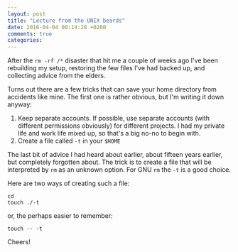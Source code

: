 ```yaml
---
layout: post
title: "Lecture from the UNIX beards"
date: 2016-04-04 00:14:28 +0200
comments: true
categories: 
---
```


After the `rm -rf /*` disaster that hit me a couple of weeks ago I've
been rebuilding my setup, restoring the few files I've had backed up,
and collecting advice from the elders.

Turns out there are a few tricks that can save your home directory from
accidents like mine.  The first one is rather obvious, but I'm writing
it down anyway:

1. Keep separate accounts.  If possible, use separate accounts (with
   different permissions obviously) for different projects.  I had my
   private life and work life mixed up, so that's a big no-no to begin
   with.
2. Create a file called `-t` in your `$HOME`

The last bit of advice I had heard about earlier, about fifteen years
earlier, but completely forgotten about.  The trick is to create a file
that will be interpreted by `rm` as an unknown option.  For GNU `rm` the
`-t` is a good choice.

Here are two ways of creating such a file:

    cd
    touch ./-t

or, the perhaps easier to remember:

    touch -- -t

Cheers!
